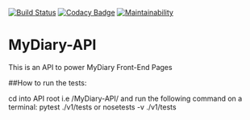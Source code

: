 [![Build Status](https://travis-ci.org/Edward-K1/MyDiary-API.svg?branch=develop)](https://travis-ci.org/Edward-K1/MyDiary-API)
[![Codacy Badge](https://api.codacy.com/project/badge/Grade/bcdc7f46a0df4609a99c7fccf0281ec0)](https://www.codacy.com/app/Edward-K1/MyDiary-API?utm_source=github.com&amp;utm_medium=referral&amp;utm_content=Edward-K1/MyDiary-API&amp;utm_campaign=Badge_Grade)
[![Maintainability](https://api.codeclimate.com/v1/badges/5a4da4bfaef192469018/maintainability)](https://codeclimate.com/github/Edward-K1/MyDiary-API/maintainability)

# MyDiary-API
This is an API to power MyDiary Front-End Pages

##How to run the tests:

 cd into API root i.e /MyDiary-API/ and run the following command on a terminal: pytest ./v1/tests or nosetests -v ./v1/tests
